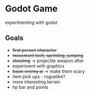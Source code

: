 # Godot Game
 experimenting with godot

## Goals
 - ~~first person character~~
 - ~~movement tech, sprinting, jumping~~
 - ~~shooting~~ -> projectile weapon after
 - experiment with graphics
 - ~~basic enemy ai~~ -> make them scary
 - item pick ups - roguelike?
 - more interesting terrain
 - hp bar and points
